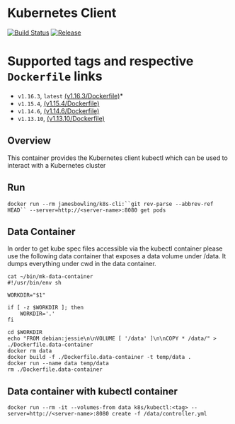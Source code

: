 # Kubernetes Client

[![Build Status](https://travis-ci.org/vsential/k8s-cli.svg?branch=master)](https://travis-ci.org/vsential/k8s-cli)
[![Release](https://img.shields.io/github/v/release/vsential/k8s-cli?style=plastic)](https://github.com/vsential/k8s-cli/releases)

# Supported tags and respective `Dockerfile` links
* `v1.16.3`, `latest`    [(v1.16.3/Dockerfile)](https://github.com/vsential/k8s-cli/blob/v1.16.3/Dockerfile)*
* `v1.15.4`,    [(v1.15.4/Dockerfile)](https://github.com/vsential/k8s-cli/blob/v1.15.4/Dockerfile)
* `v1.14.6`,    [(v1.14.6/Dockerfile)](https://github.com/vsential/k8s-cli/blob/v1.14.6/Dockerfile)
* `v1.13.10`,    [(v1.13.10/Dockerfile)](https://github.com/vsential/k8s-cli/blob/v1.13.10/Dockerfile)


## Overview
This container provides the Kubernetes client kubectl which can be used to interact with a Kubernetes cluster

## Run
`docker run --rm jamesbowling/k8s-cli:``git rev-parse --abbrev-ref HEAD`` --server=http://<server-name>:8080 get pods`

## Data Container

In order to get kube spec files accessible via the kubectl container please use the following data container that exposes a data volume under /data. It dumps everything under cwd in the data container.

```
cat ~/bin/mk-data-container 
#!/usr/bin/env sh

WORKDIR="$1"

if [ -z $WORKDIR ]; then
    WORKDIR='.'
fi

cd $WORKDIR
echo "FROM debian:jessie\n\nVOLUME [ '/data' ]\n\nCOPY * /data/" > ./Dockerfile.data-container
docker rm data
docker build -f ./Dockerfile.data-container -t temp/data .
docker run --name data temp/data
rm ./Dockerfile.data-container
```

## Data container with kubectl container
```
docker run --rm -it --volumes-from data k8s/kubectl:<tag> --server=http://<server-name>:8080 create -f /data/controller.yml
```
